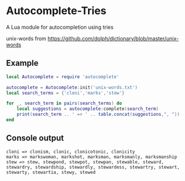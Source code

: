 # Autocomplete-Tries
A Lua module for autocompletion using tries

unix-words from https://github.com/dolph/dictionary/blob/master/unix-words

## Example

``` lua
local Autocomplete = require 'autocomplete'

autocomplete = Autocomplete:init('unix-words.txt')
local search_terms = {'cloni','marks','stew'}

for _, search_term in pairs(search_terms) do
	local suggestions = autocomplete:complete(search_term)
	print(search_term .. ' => ' .. table.concat(suggestions,", "))
end
```

## Console output

``` console
cloni => clonism, clonic, clonicotonic, clonicity
marks => markswoman, markshot, marksman, marksmanly, marksmanship
stew => stew, stewpond, stewpot, stewpan, stewable, steward, stewardry, stewardship, stewardly, stewardess, stewartry, stewart, stewarty, stewartia, stewy, stewed
```
